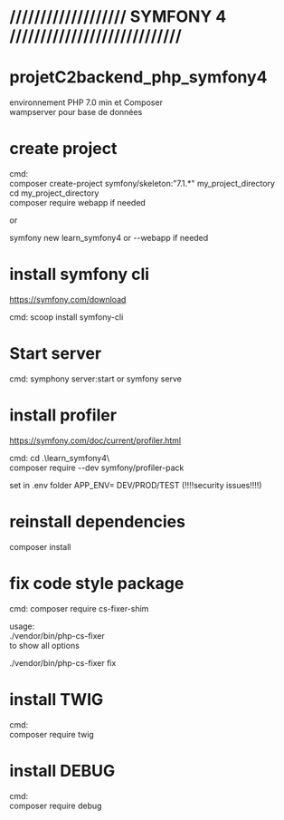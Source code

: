 # /////////////////// SYMFONY 4 ////////////////////////////

# projetC2backend_php_symfony4

environnement PHP 7.0 min et  Composer  
wampserver  pour base de données

# create project

cmd:  
composer create-project symfony/skeleton:"7.1.*" my_project_directory  
cd my_project_directory  
composer require webapp  if needed

or 

symfony new learn_symfony4 or --webapp   if needed  


# install symfony cli

https://symfony.com/download

cmd: scoop install symfony-cli

# Start server

cmd: symphony server:start or symfony serve

# install profiler

https://symfony.com/doc/current/profiler.html

cmd: cd .\learn_symfony4\   
composer require --dev symfony/profiler-pack
 

set in .env folder  APP_ENV= DEV/PROD/TEST   (!!!!security issues!!!!)

# reinstall dependencies

composer install


# fix code style package

cmd:
composer require cs-fixer-shim

usage:  
./vendor/bin/php-cs-fixer  
to show all options

./vendor/bin/php-cs-fixer fix

# install TWIG

cmd:  
composer require twig

# install DEBUG

cmd:  
composer require debug



